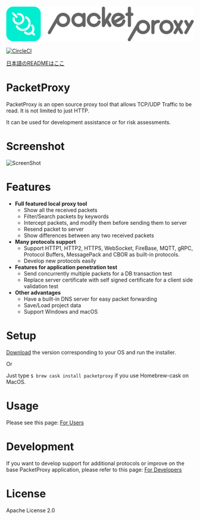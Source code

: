 ![PacketProxy](./assets/images/packetproxy.png)

[![CircleCI](https://circleci.com/gh/DeNA/PacketProxy/tree/master.svg?style=svg)](https://circleci.com/gh/DeNA/PacketProxy/tree/master)

[日本語のREADMEはここ](https://github.com/DeNA/PacketProxy/blob/master/README.ja.md)

# PacketProxy

PacketProxy is an open source proxy tool that allows TCP/UDP Traffic to be read. It is not limited to just HTTP.

It can be used for development assistance or for risk assessments.
 
# Screenshot

![ScreenShot](./assets/images/screenshot.gif)
 
# Features
 
- **Full featured local proxy tool**
  - Show all the received packets
  - Filter/Search packets by keywords
  - Intercept packets, and modify them before sending them to server
  - Resend packet to server
  - Show differences between any two received packets
- **Many protocols support**
  - Support HTTP1, HTTP2, HTTPS, WebSocket, FireBase, MQTT, gRPC, Protocol Buffers, MessagePack and CBOR as built-in protocols.
  - Develop new protocols easily
- **Features for application penetration test**
  - Send concurrently multiple packets for a DB transaction test
  - Replace server certificate with self signed certificate for a client side validation test
- **Other advantages**
  - Have a built-in DNS server for easy packet forwarding
  - Save/Load project data
  - Support Windows and macOS

# Setup
  
[Download](https://github.com/DeNA/PacketProxy/releases) the version corresponding to your OS and run the installer. 

Or

Just type `$ brew cask install packetproxy` if you use Homebrew-cask on MacOS.

# Usage

Please see this page: [For Users](https://github.com/DeNA/PacketProxy/wiki/Using-PacketProxy)
 
# Development

If you want to develop support for additional protocols or improve on the base PacketProxy application, please refer to this page:
[For Developers](https://github.com/DeNA/PacketProxy/wiki/Developing-PacketProxy)

 
# License

Apache License 2.0

